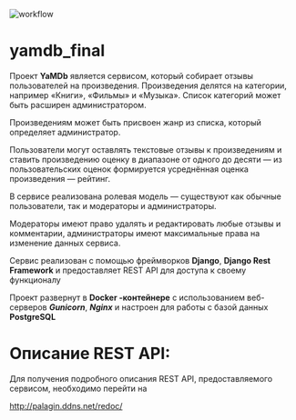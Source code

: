 ![workflow](https://github.com/s-palagin/yamdb_final/actions/workflows/yamdb_workflow.yml/badge.svg)

# yamdb_final

Проект **YaMDb** является сервисом, который собирает отзывы пользователей на произведения. Произведения делятся на категории, например «Книги», «Фильмы» и «Музыка». Список категорий может быть расширен администратором.

Произведениям может быть присвоен жанр из списка, который определяет администратор.

Пользователи могут оставлять текстовые отзывы к произведениям и ставить произведению оценку в диапазоне от одного до десяти — из пользовательских оценок формируется усреднённая оценка произведения — рейтинг.

В сервисе реализована ролевая модель — существуют как обычные пользователи, так и модераторы и администраторы.

Модераторы имеют право удалять и редактировать любые отзывы и комментарии, администраторы имеют максимальные права на изменение данных сервиса.

Сервис реализован с помощью фреймворков **Django**, **Django Rest Framework** и предоставляет REST API для доступа к своему функционалу

Проект развернут в **Docker -контейнере** с использованием веб-серверов **_Gunicorn_**,  **_Nginx_** и настроен для работы с базой данных **PostgreSQL**

# Описание REST API:

  

Для получения подробного описания REST API, предоставляемого сервисом, необходимо перейти на

  

http://palagin.ddns.net/redoc/
